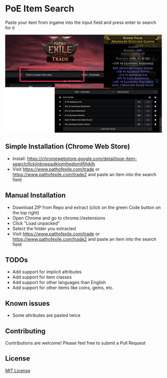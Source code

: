 # PoE Item Search

Paste your item from ingame into the input field and press enter to search for it

![Demo](assets/demo.png)

## Simple Installation (Chrome Web Store)

- Install: https://chromewebstore.google.com/detail/poe-item-search/llckjinbnppadklomlhedpmllfjhjklh
- Visit https://www.pathofexile.com/trade or https://www.pathofexile.com/trade2 and paste an item into the search field

## Manual Installation

- Download ZIP from Repo and extract (click on the green Code button on the top right)
- Open Chrome and go to chrome://extensions
- Click "Load unpacked"
- Select the folder you extracted
- Visit https://www.pathofexile.com/trade or https://www.pathofexile.com/trade2 and paste an item into the search field

## TODOs

- Add support for implicit attributes
- Add support for item classes
- Add support for other languages than English
- Add support for other items like coins, gems, etc.

## Known issues

- Some attributes are pasted twice

## Contributing

Contributions are welcome! Please feel free to submit a Pull Request

## License

[MIT License](LICENSE)